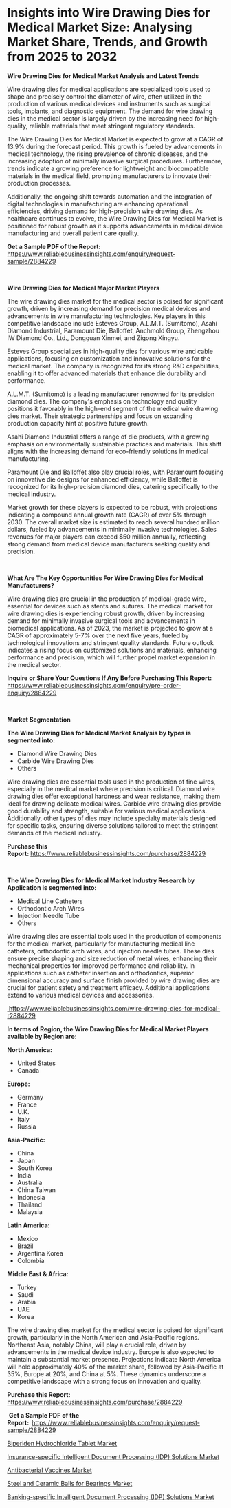 <p><h1>Insights into Wire Drawing Dies for Medical Market Size: Analysing Market Share, Trends, and Growth from 2025 to 2032</h1></p><p><strong>Wire Drawing Dies for Medical Market Analysis and Latest Trends</strong></p>
<p><p>Wire drawing dies for medical applications are specialized tools used to shape and precisely control the diameter of wire, often utilized in the production of various medical devices and instruments such as surgical tools, implants, and diagnostic equipment. The demand for wire drawing dies in the medical sector is largely driven by the increasing need for high-quality, reliable materials that meet stringent regulatory standards. </p><p>The Wire Drawing Dies for Medical Market is expected to grow at a CAGR of 13.9% during the forecast period. This growth is fueled by advancements in medical technology, the rising prevalence of chronic diseases, and the increasing adoption of minimally invasive surgical procedures. Furthermore, trends indicate a growing preference for lightweight and biocompatible materials in the medical field, prompting manufacturers to innovate their production processes. </p><p>Additionally, the ongoing shift towards automation and the integration of digital technologies in manufacturing are enhancing operational efficiencies, driving demand for high-precision wire drawing dies. As healthcare continues to evolve, the Wire Drawing Dies for Medical Market is positioned for robust growth as it supports advancements in medical device manufacturing and overall patient care quality.</p></p>
<p><strong>Get a Sample PDF of the Report:&nbsp;</strong> <a href="https://www.reliablebusinessinsights.com/enquiry/request-sample/2884229?utm_campaign=62&utm_medium=2&utm_source=Github&utm_content=ia&utm_term=13032025&utm_id=wire-drawing-dies-for-medical">https://www.reliablebusinessinsights.com/enquiry/request-sample/2884229</a></p>
<p>&nbsp;</p>
<p><strong>Wire Drawing Dies for Medical Major Market Players</strong></p>
<p><p>The wire drawing dies market for the medical sector is poised for significant growth, driven by increasing demand for precision medical devices and advancements in wire manufacturing technologies. Key players in this competitive landscape include Esteves Group, A.L.M.T. (Sumitomo), Asahi Diamond Industrial, Paramount Die, Balloffet, Anchmold Group, Zhengzhou IW Diamond Co., Ltd., Dongguan Xinmei, and Zigong Xingyu.</p><p>Esteves Group specializes in high-quality dies for various wire and cable applications, focusing on customization and innovative solutions for the medical market. The company is recognized for its strong R&D capabilities, enabling it to offer advanced materials that enhance die durability and performance.</p><p>A.L.M.T. (Sumitomo) is a leading manufacturer renowned for its precision diamond dies. The company's emphasis on technology and quality positions it favorably in the high-end segment of the medical wire drawing dies market. Their strategic partnerships and focus on expanding production capacity hint at positive future growth.</p><p>Asahi Diamond Industrial offers a range of die products, with a growing emphasis on environmentally sustainable practices and materials. This shift aligns with the increasing demand for eco-friendly solutions in medical manufacturing.</p><p>Paramount Die and Balloffet also play crucial roles, with Paramount focusing on innovative die designs for enhanced efficiency, while Balloffet is recognized for its high-precision diamond dies, catering specifically to the medical industry.</p><p>Market growth for these players is expected to be robust, with projections indicating a compound annual growth rate (CAGR) of over 5% through 2030. The overall market size is estimated to reach several hundred million dollars, fueled by advancements in minimally invasive technologies. Sales revenues for major players can exceed $50 million annually, reflecting strong demand from medical device manufacturers seeking quality and precision.</p></p>
<p>&nbsp;</p>
<p><strong>What Are The Key Opportunities For Wire Drawing Dies for Medical Manufacturers?</strong></p>
<p><p>Wire drawing dies are crucial in the production of medical-grade wire, essential for devices such as stents and sutures. The medical market for wire drawing dies is experiencing robust growth, driven by increasing demand for minimally invasive surgical tools and advancements in biomedical applications. As of 2023, the market is projected to grow at a CAGR of approximately 5-7% over the next five years, fueled by technological innovations and stringent quality standards. Future outlook indicates a rising focus on customized solutions and materials, enhancing performance and precision, which will further propel market expansion in the medical sector.</p></p>
<p><strong>Inquire or Share Your Questions If Any Before Purchasing This Report:</strong> <a href="https://www.reliablebusinessinsights.com/enquiry/pre-order-enquiry/2884229?utm_campaign=62&utm_medium=2&utm_source=Github&utm_content=ia&utm_term=13032025&utm_id=wire-drawing-dies-for-medical">https://www.reliablebusinessinsights.com/enquiry/pre-order-enquiry/2884229</a></p>
<p>&nbsp;</p>
<p><strong>Market Segmentation</strong></p>
<p><strong>The Wire Drawing Dies for Medical Market Analysis by types is segmented into:</strong></p>
<p><ul><li>Diamond Wire Drawing Dies</li><li>Carbide Wire Drawing Dies</li><li>Others</li></ul></p>
<p><p>Wire drawing dies are essential tools used in the production of fine wires, especially in the medical market where precision is critical. Diamond wire drawing dies offer exceptional hardness and wear resistance, making them ideal for drawing delicate medical wires. Carbide wire drawing dies provide good durability and strength, suitable for various medical applications. Additionally, other types of dies may include specialty materials designed for specific tasks, ensuring diverse solutions tailored to meet the stringent demands of the medical industry.</p></p>
<p><strong>Purchase this Report:&nbsp;</strong><a href="https://www.reliablebusinessinsights.com/purchase/2884229?utm_campaign=62&utm_medium=2&utm_source=Github&utm_content=ia&utm_term=13032025&utm_id=wire-drawing-dies-for-medical">https://www.reliablebusinessinsights.com/purchase/2884229</a></p>
<p>&nbsp;</p>
<p><strong>The Wire Drawing Dies for Medical Market Industry Research by Application is segmented into:</strong></p>
<p><ul><li>Medical Line Catheters</li><li>Orthodontic Arch Wires</li><li>Injection Needle Tube</li><li>Others</li></ul></p>
<p><p>Wire drawing dies are essential tools used in the production of components for the medical market, particularly for manufacturing medical line catheters, orthodontic arch wires, and injection needle tubes. These dies ensure precise shaping and size reduction of metal wires, enhancing their mechanical properties for improved performance and reliability. In applications such as catheter insertion and orthodontics, superior dimensional accuracy and surface finish provided by wire drawing dies are crucial for patient safety and treatment efficacy. Additional applications extend to various medical devices and accessories.</p></p>
<p><a href="https://www.reliablebusinessinsights.com/wire-drawing-dies-for-medical-r2884229?utm_campaign=62&utm_medium=2&utm_source=Github&utm_content=ia&utm_term=13032025&utm_id=wire-drawing-dies-for-medical">&nbsp;https://www.reliablebusinessinsights.com/wire-drawing-dies-for-medical-r2884229</a></p>
<p><strong>In terms of Region, the Wire Drawing Dies for Medical Market Players available by Region are:</strong></p>
<p>
    <p> <strong> North America: </strong>
        <ul>
            <li>United States</li>
            <li>Canada</li>
        </ul>
        </p> 
    <p> <strong> Europe: </strong>
        <ul>
            <li>Germany</li>
            <li>France</li>
            <li>U.K.</li>
            <li>Italy</li>
            <li>Russia</li>
        </ul>
        </p> 
    <p> <strong> Asia-Pacific: </strong>
        <ul>
            <li>China</li>
            <li>Japan</li>
            <li>South Korea</li>
            <li>India</li>
            <li>Australia</li>
            <li>China Taiwan</li>
            <li>Indonesia</li>
            <li>Thailand</li>
            <li>Malaysia</li>
        </ul>
        </p> 
    <p> <strong> Latin America: </strong>
        <ul>
            <li>Mexico</li>
            <li>Brazil</li>
            <li>Argentina Korea</li>
            <li>Colombia</li>
        </ul>
        </p> 
    <p> <strong> Middle East & Africa: </strong>
        <ul>
            <li>Turkey</li>
            <li>Saudi</li>
            <li>Arabia</li>
            <li>UAE</li>
            <li>Korea</li>
        </ul>
    </p>
    </p>
<p><p>The wire drawing dies market for the medical sector is poised for significant growth, particularly in the North American and Asia-Pacific regions. Northeast Asia, notably China, will play a crucial role, driven by advancements in the medical device industry. Europe is also expected to maintain a substantial market presence. Projections indicate North America will hold approximately 40% of the market share, followed by Asia-Pacific at 35%, Europe at 20%, and China at 5%. These dynamics underscore a competitive landscape with a strong focus on innovation and quality.</p></p>
<p><strong>Purchase this Report: </strong><a href="https://www.reliablebusinessinsights.com/purchase/2884229?utm_campaign=62&utm_medium=2&utm_source=Github&utm_content=ia&utm_term=13032025&utm_id=wire-drawing-dies-for-medical">https://www.reliablebusinessinsights.com/purchase/2884229</a></p>
<p>&nbsp;<strong>Get a Sample PDF of the Report:&nbsp;&nbsp;</strong><a href="https://www.reliablebusinessinsights.com/enquiry/request-sample/2884229?utm_campaign=62&utm_medium=2&utm_source=Github&utm_content=ia&utm_term=13032025&utm_id=wire-drawing-dies-for-medical">https://www.reliablebusinessinsights.com/enquiry/request-sample/2884229</a></p>
<p><strong></strong></p>
<p><p><a href="https://github.com/ogbadujonito22/Market-Research-Report-List-1/blob/main/biperiden-hydrochloride-tablet-market.md?utm_campaign=62&utm_medium=2&utm_source=Github&utm_content=ia&utm_term=13032025&utm_id=wire-drawing-dies-for-medical">Biperiden Hydrochloride Tablet Market</a></p><p><a href="https://github.com/knipsfilip8f/Market-Research-Report-List-1/blob/main/insurance-specific-intelligent-document-processing-idp-solutions-market.md?utm_campaign=62&utm_medium=2&utm_source=Github&utm_content=ia&utm_term=13032025&utm_id=wire-drawing-dies-for-medical">Insurance-specific Intelligent Document Processing (IDP) Solutions Market</a></p><p><a href="https://github.com/azetehhasle/Market-Research-Report-List-1/blob/main/antibacterial-vaccines-market.md?utm_campaign=62&utm_medium=2&utm_source=Github&utm_content=ia&utm_term=13032025&utm_id=wire-drawing-dies-for-medical">Antibacterial Vaccines Market</a></p><p><a href="https://github.com/ghimergela93/Market-Research-Report-List-1/blob/main/steel-and-ceramic-balls-for-bearings-market.md?utm_campaign=62&utm_medium=2&utm_source=Github&utm_content=ia&utm_term=13032025&utm_id=wire-drawing-dies-for-medical">Steel and Ceramic Balls for Bearings Market</a></p><p><a href="https://github.com/dovbusmrking/Market-Research-Report-List-1/blob/main/banking-specific-intelligent-document-processing-idp-solutions-market.md?utm_campaign=62&utm_medium=2&utm_source=Github&utm_content=ia&utm_term=13032025&utm_id=wire-drawing-dies-for-medical">Banking-specific Intelligent Document Processing (IDP) Solutions Market</a></p></p>